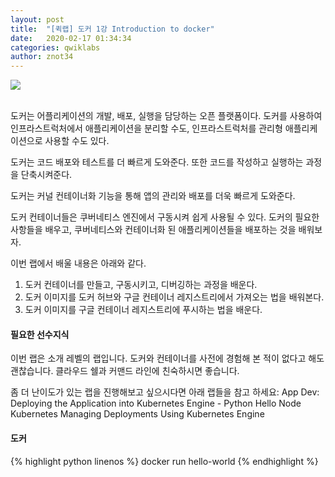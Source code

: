 ```yaml
---
layout: post
title:  "[퀵랩] 도커 1강 Introduction to docker"
date:   2020-02-17 01:34:34
categories: qwiklabs
author: znot34
---
```

<img src="https://cdn.qwiklabs.com/GMOHykaqmlTHiqEeQXTySaMXYPHeIvaqa2qHEzw6Occ%3D">
<br>
<br>

도커는 어플리케이션의 개발, 배포, 실행을 담당하는 오픈 플랫폼이다.
도커를 사용하여 인프라스트럭처에서 애플리케이션을 분리할 수도,
인프라스트럭처를 관리형 애플리케이션으로 사용할 수도 있다.

도커는 코드 배포와 테스트를 더 빠르게 도와준다.
또한 코드를 작성하고 실행하는 과정을 단축시켜준다.

도커는 커널 컨테이너화 기능을 통해 앱의 관리와 배포를 더욱 빠르게 도와준다.

도커 컨테이너들은 쿠버네티스 엔진에서 구동시켜 쉽게 사용될 수 있다.
도커의 필요한 사항들을 배우고, 쿠버네티스와 컨테이너화 된 애플리케이션들을 배포하는 것을 배워보자.

이번 랩에서 배울 내용은 아래와 같다.
1) 도커 컨테이너를 만들고, 구동시키고, 디버깅하는 과정을 배운다.
2) 도커 이미지를 도커 허브와 구글 컨테이너 레지스트리에서 가져오는 법을 배워본다.
3) 도커 이미지를 구글 컨테이너 레지스트리에 푸시하는 법을 배운다.

<h4>필요한 선수지식</h4>

이번 랩은 소개 레벨의 랩입니다. 도커와 컨테이너를 사전에 경험해 본 적이 없다고 해도 괜찮습니다.
클라우드 쉘과 커맨드 라인에 친숙하시면 좋습니다. 

좀 더 난이도가 있는 랩을 진행해보고 싶으시다면 아래 랩들을 참고 하세요:
App Dev: Deploying the Application into Kubernetes Engine - Python
Hello Node Kubernetes
Managing Deployments Using Kubernetes Engine


<h4>도커</h4>
{% highlight python linenos %} docker run hello-world {% endhighlight %}


